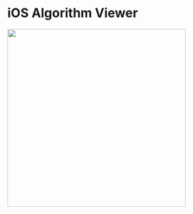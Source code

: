 # iOS Algorithm Viewer
<img src="https://github.com/myavonbehren/iOS-Algorithm-Viewer/blob/main/Screenshot.png" width="400">

